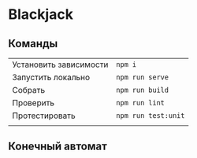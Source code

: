 # Blackjack

## Команды

|                        |                     |
|------------------------|:--------------------|
| Установить зависимости | `npm i`             |
| Запустить локально     | `npm run serve`     |
| Собрать                | `npm run build`     |
| Проверить              | `npm run lint`      |
| Протестировать         | `npm run test:unit` |
|                        |                     |

## Конечный автомат


